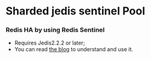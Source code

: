 Sharded jedis sentinel Pool
===========================
### Redis HA by using Redis Sentinel
* Requires Jedis2.2.2 or later;<br />
* You can read [the blog](http://warm-breeze.iteye.com/blog/2020413) to understand and use it. 

